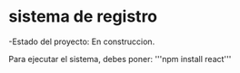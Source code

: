 <h1> sistema de registro</h1>

-Estado del proyecto: En construccion.

Para ejecutar el sistema, debes poner:
'''npm install react'''

